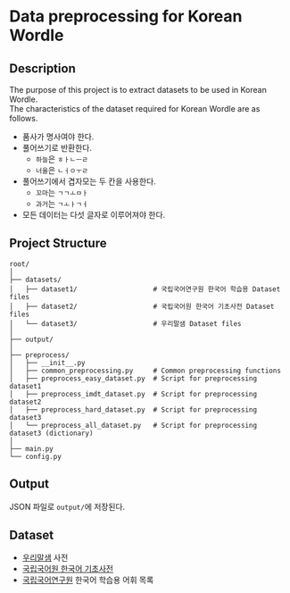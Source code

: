 # Data preprocessing for Korean Wordle

## Description
The purpose of this project is to extract datasets to be used in Korean Wordle.  
The characteristics of the dataset required for Korean Wordle are as follows.

- 품사가 명사여야 한다.
- 풀어쓰기로 반환한다.
  - `하늘`은 `ㅎㅏㄴㅡㄹ`
  - `너울`은 `ㄴㅓㅇㅜㄹ`
- 풀어쓰기에서 겹자모는 두 칸을 사용한다.
    - `꼬마`는 `ㄱㄱㅗㅁㅏ`
    - `과거`는 `ㄱㅗㅏㄱㅓ`
- 모든 데이터는 다섯 글자로 이루어져야 한다.

## Project Structure
```
root/  
│  
├── datasets/  
│   ├── dataset1/                   # 국립국어연구원 한국어 학습용 Dataset files  
│   ├── dataset2/                   # 국립국어원 한국어 기초사전 Dataset files  
│   └── dataset3/                   # 우리말샘 Dataset files  
│  
├── output/  
│  
├── preprocess/  
│   ├── __init__.py  
│   ├── common_preprocessing.py     # Common preprocessing functions  
│   ├── preprocess_easy_dataset.py  # Script for preprocessing dataset1
│   ├── preprocess_imdt_dataset.py  # Script for preprocessing dataset2
│   ├── preprocess_hard_dataset.py  # Script for preprocessing dataset3
│   └── preprocess_all_dataset.py   # Script for preprocessing dataset3 (dictionary)
│  
├── main.py  
└── config.py  
```

## Output
JSON 파일로 `output/`에 저장된다.

## Dataset
- [우리말샘](https://opendict.korean.go.kr/) 사전
- [국립국어원 한국어 기초사전](https://krdict.korean.go.kr/)
- [국립국어연구원](https://www.korean.go.kr/front/etcData/etcDataView.do?mn_id=46&etc_seq=71) 한국어 학습용 어휘 목록
